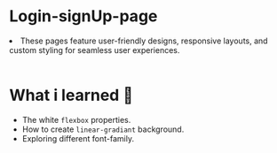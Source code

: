 # Login-signUp-page

<li>These pages feature user-friendly designs, responsive layouts, and custom styling for seamless user experiences.</li><br>

# What i learned 🧠
- The white `flexbox` properties.
- How to create `linear-gradiant` background.
- Exploring different font-family.

